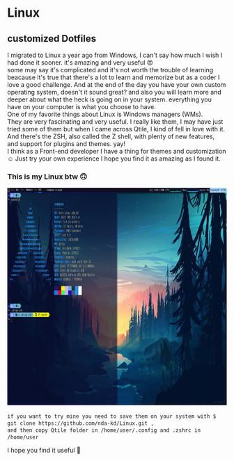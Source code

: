 # Linux
## customized Dotfiles

I migrated to Linux a year ago from Windows, I can't say how much I wish I had done it sooner. it's amazing and very useful :heart_eyes: <br/>
some may say it's complicated and it's not worth the trouble of learning beacause it's true that there's a lot to learn and memorize but as a coder I love a good challenge. And at the end of the day you have your own custom operating system, doesn't it sound great? and also you will learn more and deeper about what the heck is going on in your system. everything you have on your computer is what you choose to have.<br/>
One of my favorite things about Linux is Windows managers (WMs).<br/>
They are very fascinating and very useful. I really like them, I may have just tried some of them but when I came across Qtile, I kind of fell in love with it.
And there's the ZSH, also called the Z shell, with plenty of new features, and support for plugins and themes. yay!<br/>
I think as a Front-end developer I have a thing for themes and customization :relaxed: Just try your own experience I hope you find it as amazing as I found it.<br/>


  ### This is my Linux btw :upside_down_face: 

<img src="qtile/Screenshot from 2020-05-29 18-57-05.png" width="1000" height="500">

```
if you want to try mine you need to save them on your system with $ git clone https://github.com/nda-kd/Linux.git ,
and then copy Qtile folder in /home/user/.config and .zshrc in /home/user  
```
I hope you find it useful :slightly_smiling_face:
